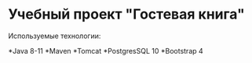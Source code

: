 # Учебный проект "Гостевая книга"

Используемые технологии:

*Java 8-11
*Maven
*Tomcat
*PostgresSQL 10
*Bootstrap 4
